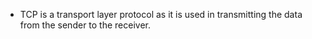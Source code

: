 - TCP is a transport layer protocol as it is used in transmitting the data from the sender to the receiver.